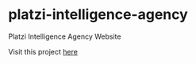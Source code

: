 # platzi-intelligence-agency
Platzi Intelligence Agency Website

Visit this project [here](https://carolinaacosta31.github.io/platzi-intelligence-agency/)
